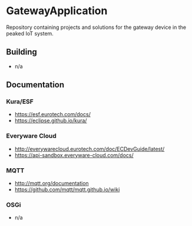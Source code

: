 # GatewayApplication
Repository containing projects and solutions for the gateway device in the peaked IoT system.

## Building
- n/a

## Documentation
### Kura/ESF
- https://esf.eurotech.com/docs/
- https://eclipse.github.io/kura/
  
### Everyware Cloud
- http://everywarecloud.eurotech.com/doc/ECDevGuide/latest/
- https://api-sandbox.everyware-cloud.com/docs/
  
### MQTT
- http://mqtt.org/documentation
- https://github.com/mqtt/mqtt.github.io/wiki

### OSGi
- n/a
